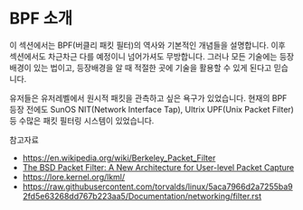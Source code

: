 # BPF 소개

이 섹션에서는 BPF(버클리 패킷 필터)의 역사와 기본적인 개념들을 설명합니다. 이후 섹션에서도 차근차근 다를 예정이니 넘어가셔도 무방합니다. 그러나 모든 기술에는 등장배경이 있는 법이고, 등장배경을 알 때 적절한 곳에 기술을 활용할 수 있게 된다고 믿습니다.

유저들은 유저레벨에서 원시적 패킷을 관측하고 싶은 욕구가 있었습니다. 현재의 BPF 등장 전에도 SunOS NIT(Network Interface Tap), Ultrix UPF(Unix Packet Filter) 등 수많은 패킷 필터링 시스템이 있었습니다. 

참고자료
- https://en.wikipedia.org/wiki/Berkeley_Packet_Filter
- [The BSD Packet Filter: A New Architecture for User-level Packet Capture](https://www.tcpdump.org/papers/bpf-usenix93.pdf)
- https://lore.kernel.org/lkml/
- https://raw.githubusercontent.com/torvalds/linux/5aca7966d2a7255ba92fd5e63268dd767b223aa5/Documentation/networking/filter.rst